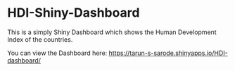 # HDI-Shiny-Dashboard

This is a simply Shiny Dashboard which shows the Human Development Index of the countries.

You can view the Dashboard here:
https://tarun-s-sarode.shinyapps.io/HDI-dashboard/
